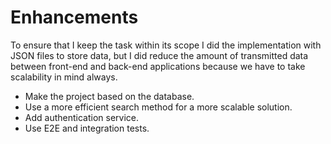 # Enhancements

To ensure that I keep the task within its scope I did the implementation with JSON files to store data, but I did reduce the amount of transmitted data between
front-end and back-end applications because we have to take scalability in mind always.

- Make the project based on the database.
- Use a more efficient search method for a more scalable solution.
- Add authentication service.
- Use E2E and integration tests.
